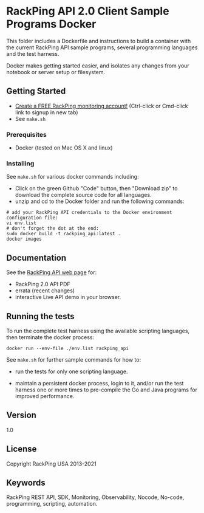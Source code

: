 # RackPing API 2.0 Client Sample Programs Docker

This folder includes a Dockerfile and instructions to build a container with the current RackPing API sample programs, several programming languages and the test harness.

Docker makes getting started easier, and isolates any changes from your notebook or server setup or filesystem.

## Getting Started

* [Create a FREE RackPing monitoring account!](https://www.rackping.com/cgi-bin/signup.cgi) (Ctrl-click or Cmd-click link to signup in new tab)
* See `make.sh`

### Prerequisites

* Docker (tested on Mac OS X and linux)

### Installing

See `make.sh` for various docker commands including:

* Click on the green Github "Code" button, then "Download zip" to download the complete source code for all languages.
* unzip and cd to the Docker folder and run the following commands:

```
# add your RackPing API credentials to the Docker environment configuration file:
vi env.list
# don't forget the dot at the end:
sudo docker build -t rackping_api:latest .
docker images
```

## Documentation

See the [RackPing API web page](https://www.rackping.com/api.html) for:

* RackPing 2.0 API PDF
* errata (recent changes)
* interactive Live API demo in your browser.

## Running the tests

To run the complete test harness using the available scripting languages, then terminate the docker process:

```
docker run --env-file ./env.list rackping_api
```

See `make.sh` for further sample commands for how to:

* run the tests for only one scripting language.

* maintain a persistent docker process, login to it, and/or run the test harness one or more times to pre-compile the Go and Java programs for improved performance.

## Version

1.0

## License

Copyright RackPing USA 2013-2021

## Keywords

RackPing REST API, SDK, Monitoring, Observability, Nocode, No-code, programming, scripting, automation.

